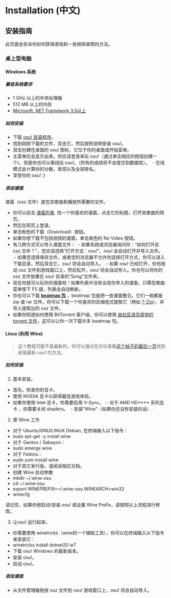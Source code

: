 Installation (中文)
======================

安装指南
-------

此页面会告诉你如何获得游戏和一些排除故障的方法。

### 桌上型电脑

#### Windows 系统

##### 最低系统要求
- 1 GHz 以上的中央处理器
- 512 MB 以上的内存
- [Microsoft .NET Framework 3.5以上](https://www.microsoft.com/zh-cn/download/details.aspx?id=22)

##### 如何安装
- 下载 [osu! 安装程序](https://osu.ppy.sh/p/download)。
- 找到刚刚下载的文件，双击它，然后按照说明安装 osu!。
- 双击创建在桌面的 osu! 图标，它位于你的桌面或开始菜单。
- 主菜单应会显示出来。你应该登录来玩 osu!（通过单击相应的按钮创建一个)，但是你也可以离线玩 osu!。（所有的成绩将不会提交到数据库）。
  - 在线模式会计算你的分数，表现以及全球排名。
- 享受你的 osu! :)

##### 添加谱面
谱面（osz 文件）是包含歌曲和播放所需要的文件。
- 你可以前去 [谱面列表](https://osu.ppy.sh/p/beatmaplist). 找一个你喜欢的谱面，点击它的标题，打开其歌曲的网页。
- 然后在网页上登录。
- 单击粉色的下载（Download）按钮。
- 如果你想下载不包括视频的谱面，单击紫色的 No Video 按钮。
- 有几种方式可以导入谱面文件：
  - 如果系统或浏览器询问你：“如何打开此 osz 文件？”，您应该选择“打开方式：osu!”，osu! 会自动打开并导入文件。
  - 如果您选择保存文件，或者您的浏览器不允许你选择打开方式，你可以进入下载目录，然后双击它，osu! 将会自动导入。
  - 如果 osu! 已经打开，你也拖动 osz 文件到游戏窗口上，然后松开，osu! 将会自动导入。你也可以将你的 osz 文件放置在 osu! 目录的“Song”文件夹。
- 现在你就可以玩你的谱面啦！如果列表中没有出现你导入的谱面，只需在歌曲菜单按下 F5 键，列表会自动刷新。
- 你也可以下载 **[beatmap 包](http://osu.ppy.sh/p/packlist)** ，beatmap 包是把一些谱面整合。它们一般都是 zip 或 rar 文件。你可以下载一个你喜欢的压缩程式提取它（例如 [7-Zip](http://www.7-zip.org/)），并导入提取出的 osz 文件。
- 如果你知道如何使用 BitTorrent 客户端，你可以使用 [由社区成员提供的 torrent 文件](https://osu.ppy.sh/forum/t/147478)，这可以让你一次下载许多 beatmap 包。

#### Linux (利用 Wine)
>这个教程可能不是最新的，你可以通过在论坛查看[这个帖子的最后一页](http://osu.ppy.sh/forum/t/14614)找到安装最新 osu! 的方法。

##### 如何安装

1. 基本安装。
 - 首先，检查你的显卡。
  - 使用 NVIDIA 显卡以获得最佳游戏体验。
  - 如果你使用 Intel 显卡，你需要启用 V-Sync。
  - 对于 AMD HD**** 系列显卡 ，你需要关闭 shaders。
  - 安装"Wine"（如果你还没有安装的话）.

2. 使 Wine 工作
 - 对于 Ubuntu/GNU/LINUX Debian, 在终端输入以下指令：
  - sudo apt-get -y install wine
 - 对于 Gentoo / Sabayon：
  - sudo emerge wine
 - 对于 Fedora：
  - sudo yum install wine
 - 对于其它发行版，请阅读相应文档。
 - 创建 Wine 启动参数
  - mkdir ~/.wine-osu
  - cd ~/.wine-osu
  - export WINEPREFIX=~/.wine-osu WINEARCH=win32
  - winecfg

请记住，如果你想启动/安装 osu! 或设置 Wine Prefix，请按照以上流程进行修改。

3. 让osu! 运行起来。
 - 你需要使用 winetricks（wine的一个辅助工具），你可以在终端输入以下指令来安装它：
  - winetricks install dotnet20 ie7
 - 下载 osu! Windows 的最新版本。
 - 安装 osu!。
 - 启动 osu!。

##### 添加谱面
- 从文件管理器拖放 osz 文件到 osu! 游戏窗口上，osu! 将会自动导入。
